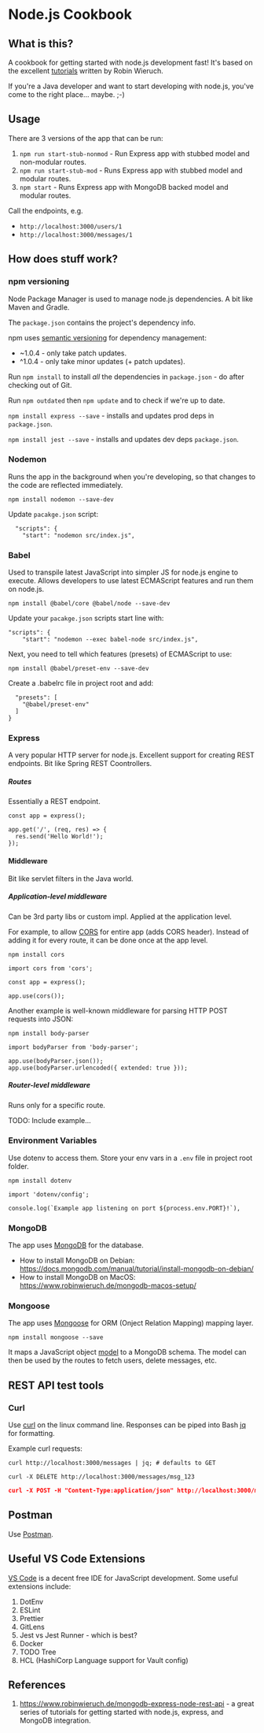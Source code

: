 # Node.js Cookbook

## What is this?
A cookbook for getting started with node.js development fast! It's based on the excellent 
[tutorials](https://www.robinwieruch.de/mongodb-express-node-rest-api/) written by Robin Wieruch.

If you're a Java developer and want to start developing with node.js, you've come to the right place... maybe. ;-)

## Usage
There are 3 versions of the app that can be run:

1. `npm run start-stub-nonmod` - Run Express app with stubbed model and non-modular routes.
1. `npm run start-stub-mod` - Runs Express app with stubbed model and modular routes. 
1. `npm start` - Runs Express app with MongoDB backed model and modular routes.

Call the endpoints, e.g.

* `http://localhost:3000/users/1`
* `http://localhost:3000/messages/1`

## How does stuff work?
### npm versioning

Node Package Manager is used to manage node.js dependencies. A bit like Maven and Gradle.

The `package.json` contains the project's dependency info.

npm uses [semantic versioning](https://docs.npmjs.com/about-semantic-versioning) for dependency management:

* ~1.0.4 - only take patch updates.
* ^1.0.4 - only take minor updates (+ patch updates).

Run `npm install` to install _all_ the dependencies in `package.json` - do after checking out of Git.

Run `npm outdated` then `npm update` and to check if we're up to date.

`npm install express --save` - installs and updates prod deps in `package.json`.

`npm install jest --save` - installs and updates dev deps `package.json`.

### Nodemon
Runs the app in the background when you're developing, so that changes to the code are reflected immediately.

`npm install nodemon --save-dev`

Update `pacakge.json` script:
```
  "scripts": {
    "start": "nodemon src/index.js",
```

### Babel
Used to transpile latest JavaScript into simpler JS for node.js engine to execute. Allows developers to use latest ECMAScript features and run them on node.js.

`npm install @babel/core @babel/node --save-dev`

Update your `pacakge.json` scripts start line with:
```
"scripts": {
    "start": "nodemon --exec babel-node src/index.js",
```

Next, you need to tell which features (presets) of ECMAScript to use:

`npm install @babel/preset-env --save-dev`

Create a .babelrc file in project root and add:
```
  "presets": [
    "@babel/preset-env"
  ]
}
```

### Express
A very popular HTTP server for node.js. Excellent support for creating REST endpoints. Bit like Spring REST Coontrollers.

##### Routes
Essentially a REST endpoint.
```
const app = express();

app.get('/', (req, res) => {
  res.send('Hello World!');
});
```
#### Middleware
Bit like servlet filters in the Java world.

##### Application-level middleware
Can be 3rd party libs or custom impl. Applied at the application level.

For example, to allow [CORS](https://www.robinwieruch.de/node-js-express-tutorial/) for entire app (adds CORS header). Instead of adding it for every route, it can be done once at the app level.

`npm install cors`

```
import cors from 'cors';

const app = express();

app.use(cors());
```

Another example is well-known middleware for parsing HTTP POST requests into JSON:

`npm install body-parser`

```
import bodyParser from 'body-parser';

app.use(bodyParser.json());
app.use(bodyParser.urlencoded({ extended: true }));

```

##### Router-level middleware
Runs only for a specific route.

TODO: Include example...

### Environment Variables
Use dotenv to access them. Store your env vars in a `.env` file in project root folder.

`npm install dotenv`

```
import 'dotenv/config';

console.log(`Example app listening on port ${process.env.PORT}!`),
```

### MongoDB
The app uses [MongoDB](https://www.mongodb.com/) for the database.

* How to install MongoDB on Debian: https://docs.mongodb.com/manual/tutorial/install-mongodb-on-debian/
* How to install MongoDB on MacOS: https://www.robinwieruch.de/mongodb-macos-setup/

### Mongoose
The app uses [Mongoose](https://mongoosejs.com/) for ORM (Onject Relation Mapping) mapping layer.

`npm install mongoose --save`

It maps a JavaScript object [model](./src/models/user.js) to a MongoDB schema. The model can then be used by the routes to fetch users, delete messages, etc.

## REST API test tools

### Curl
Use [curl](https://curl.haxx.se/) on the linux command line. Responses can be piped into Bash [jq](https://linuxhint.com/bash_jq_command/) for formatting.

Example curl requests:

`curl http://localhost:3000/messages | jq; # defaults to GET`

`curl -X DELETE http://localhost:3000/messages/msg_123`

``` json
curl -X POST -H "Content-Type:application/json" http://localhost:3000/messages -d '{"text":"Hi again, World"}'
```

## Postman
Use [Postman](https://www.getpostman.com/).

## Useful VS Code Extensions

[VS Code](https://code.visualstudio.com/) is a decent free IDE for JavaScript development. Some useful extensions include:

1. DotEnv
1. ESLint
1. Prettier
1. GitLens
1. Jest vs Jest Runner - which is best?
1. Docker
1. TODO Tree
1. HCL (HashiCorp Language support for Vault config)

## References
1. https://www.robinwieruch.de/mongodb-express-node-rest-api - a great series of tutorials for getting started with node.js, express, and MongoDB integration.